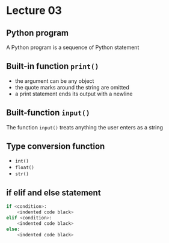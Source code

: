 # Lecture 03

## Python program

A Python program is a sequence of Python statement        

## Built-in function `print()`

- the argument can be any object        
- the quote marks around the string are omitted       
- a print statement ends its output with a newline

## Built-function `input()`

The function `input()` treats anything the user enters as a string

## Type conversion function        

- `int()`
- `float()`
- `str()`

## if elif and else statement

```python
if <condition>:
    <indented code black>
elif <condition>:
    <indented code black>
else:
    <indented code black>
```

